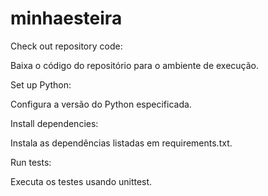 # minhaesteira

Check out repository code: 

Baixa o código do repositório para o ambiente de execução.

Set up Python: 

Configura a versão do Python especificada.

Install dependencies: 

Instala as dependências listadas em requirements.txt.

Run tests: 

Executa os testes usando unittest.
